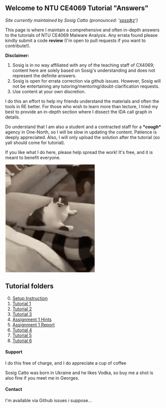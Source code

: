 ## Welcome to NTU CE4069 Tutorial "Answers" 

_Site currently maintained by Sosig Catto (pronounced: '[sɒsɪʤz](https://www.google.com/search?client=firefox-b-d&q=sausage+ipa+pronunciation)')_

This page is where I maintain a comprehensive and often in-depth answers to the tutorials of NTU CE4069 Malware Analysis. Any errata found please kindly submit a code **review** (I'm open to pull requests if you want to contribute!). 

**Disclaimer:**
1) Sosig is in no way affiliated with any of the teaching staff of CX4069; content here are solely based on Sosig's understanding and does not represent the definite answers. 
2) Sosig is open for errata correction via github issues. However, Sosig will not be entertaining any tutoring/mentoring/doubt-clarification requests.
3) Use content at your own discretion.

I do this an effort to help my friends understand the materials and often the tools in RE better. For those who wish to learn more than lecture, I tried my best to provide an in-depth section where I dissect the IDA call graph in details. 

Do understand that I am also a student and a contracted staff for a **\*_cough_\*** agency in One-North, so I will be slow in updating the content. Patience is deeply appreciated. Also, I will only upload the solution after the tutorial (so yall should come for tutorial). 

If you like what I do here, please help spread the work! It's free, and it is meant to benefit everyone. 

![Cat Lick](./catlick.gif)
## **Tutorial folders**
0. [Setup Instruction](./L0/install.md)
1. [Tutorial 1](./L1/L1.md)
2. [Tutorial 2](./L2/L2.md)
3. [Tutorial 3](./L3/L3.md)
4. [Assignment 1 Hints](./L3/sakura_qn.html)
5. [Assignment 1 Report](./A1/A1.md)
6. [Tutorial 4](./L4/L4.md)
7. [Tutorial 5](./L5/L5.md)
8. [Tutorial 6](./L6/L6.md)

#### **Support** 

I do this free of charge, and I do appreciate a cup of coffee

Sosig Catto was born in Ukraine and he likes Vodka, so buy me a shot is also fine if you meet me in Georges.

#### **Contact**

I'm available via Github issues i suppose...


